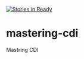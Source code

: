 [![Stories in Ready](https://badge.waffle.io/alexandregama/mastering-cdi.png?label=ready&title=Ready)](https://waffle.io/alexandregama/mastering-cdi)
# mastering-cdi
Mastring CDI
